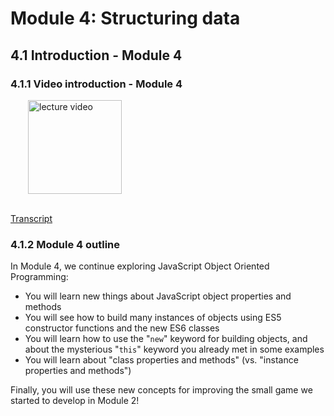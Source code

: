 # Module 4: Structuring data


## 4.1 Introduction - Module 4


### 4.1.1 Video introduction - Module 4

<a href="https://edx-video.net/W3CJSIXX2016-V002100_DTH.mp4" target="_BLANK">
  <img style="margin-left: 2em;" src="https://bit.ly/2JtB40Q" alt="lecture video" width=150/>
</a><br/><br/>

[Transcript](https://tinyurl.com/4ynbmhv9)


### 4.1.2 Module 4 outline

In Module 4, we continue exploring JavaScript Object Oriented Programming:

+ You will learn new things about JavaScript object properties and methods
+ You will see how to build many instances of objects using ES5 constructor functions and the new ES6 classes
+ You will learn how to use the "`new`" keyword for building objects, and about the mysterious "`this`" keyword you already met in some examples
+ You will learn about "class properties and methods" (vs. "instance properties and methods")

Finally, you will use these new concepts for improving the small game we started to develop in Module 2!


